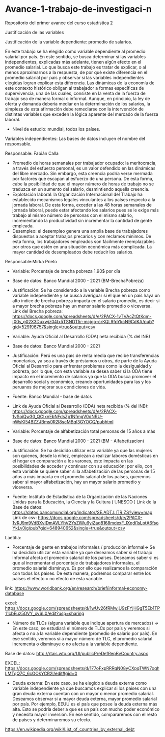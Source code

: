 # Avance-1-trabajo-de-investigaci-n
Repositorio del primer avance del curso estadística 2

Justificación de las variables

Justificación de la variable dependiente: promedio de salarios. 

En este trabajo se ha elegido como variable dependiente al promedio salarial por país. En este sentido, se busca determinar si las variables independientes, explicadas más adelante, tienen algún efecto en el promedio salarial. Lo que busca este trabajo es tratar de explicar, o al menos aproximarnos a la respuesta, de por qué existe diferencia en el promedio salarial por país y observar si las variables independientes elegidas logran explicar esta diferencia. Las dinámicas de la economía de este contexto histórico obligan al trabajador a formas específicas de supervivencia, una de las cuales, consiste en la venta de la fuerza de trabajo sea de manera formal o informal. Aunque, en principio, la ley de oferta y demanda debería mediar en la determinación de los salarios, la simpleza de esta afirmación debe remediarse con la intervención de distintas variables que exceden la lógica aparente del mercado de la fuerza laboral. 

- Nivel de estudio: mundial, todos los países.

Variables independientes: Las bases de datos incluyen el nombre del responsable. 

Responsable: Fabián Calla

-	Promedio de horas semanales por trabajador ocupado: la meritocracia, a través del esfuerzo personal, es un valor defendido en las dinámicas del libre mercado. Sin embargo, esta creencia podría verse mermada por factores que escapan al esfuerzo de una persona. De esta forma, cabe la posibilidad de que el mayor número de horas de trabajo no se traduzca en un aumento del salario, desmintiendo aquella creencia.
-	Explotación laboral: la Organización Internacional del Trabajo ha establecido mecanismos legales vinculantes a los países respecto a la jornada laboral. De esta forma, exceder a las 48 horas semanales de jornada laboral, puede estar afectando los salarios pues se le exige más trabajo al mismo número de personas con el mismo salario, incrementando la productividad sin incrementar la cantidad de gente empleada. 
-	Desempleo: el desempleo genera una amplia base de trabajadores dispuestos a aceptar trabajos precarios y con reclamos mínimos. De esta forma, los trabajadores empleados son fácilmente reemplazables por otros que estén en una situación económica más complicada. La mayor cantidad de desempleados debe reducir los salarios.  

Responsable:Mirka Prieto 

-	Variable: Porcentaje de brecha pobreza 1.90$ por día  
-	Base de datos: Banco Mundial 2000 - 2021 (BM-BrechaPobreza)
-	Justificación: Se ha considerado a la variable Brecha pobreza como variable independiente y se busca averiguar si el que en un país haya un alto indice de brecha pobreza impacta en el salario promedio, es decir si a mayor brecha pobreza hay un menor salario promedio o viceversa. 
Link del Brecha pobreza: https://docs.google.com/spreadsheets/d/e/2PACX-1vTVAcZtQtKqm-jX0v_g02X3Duxwjz04tx5TSNDT5r-mcjgo-crKQL9fpYkcN9CdKA/pub?gid=529196757&single=true&output=csv

- Variable:  Ayuda Oficial al Desarrollo (ODA) neta recibida (% del INB)
- Base de datos: Banco Mundial 2000 - 2021
- Justificación: Perú es una país de renta media que recibe transferencias monetarias, ya sea a través de préstamos u otros, de parte de la Ayuda Oficial al Desarrollo para enfrentar problemas como la desigualdad y pobreza, por lo que, con esta variable se desea saber si la ODA tiene impacto en el incremento de salarios ya que la ODA busca promover el desarrollo social y económico, creando oportunidades para las y los peruanos de mejorar sus condiciones de vida. 
- Fuente: Banco Mundial - base de datos 
- Link de Ayuda Oficial al Desarrollo (ODA) neta recibida (% del INB):
https://docs.google.com/spreadsheets/d/e/2PACX-1vSoiQw30_QCIxnEbNFdsZg1NfmgV0dNRU-pWsKI54BZZJBms0R2I8scMBqI3GYOCQ/pubhtml  


-	Variable: Porcentaje de alfabetización total personas de 15 años a más 
-	Base de datos: Banco Mundial 2000 - 2021 (BM - Alfabetizacion)
-	Justificación: Se ha decidido utilizar esta variable ya que las mujeres son quienes, desde la niñez,  empiezan a realizar labores domésticas en el hogar en comparación a los varones, esto impacta en las posibilidades de acceder y continuar con su educación; por ello, con esta variable se quiere saber si la alfabetización de las personas de 15 años a más impacta en el promedio salarial de los países, queremos saber si mayor alfabetización, hay un mayor salario promedio y viceversa. 
-	Fuente: Instituto de Estadística de la Organización de las Naciones Unidas para la Educación, la Ciencia y la Cultura ( UNESCO )
Link de la Base de datos: https://datos.bancomundial.org/indicator/SE.ADT.LITR.ZS?view=map 
Link de csv: https://docs.google.com/spreadsheets/d/e/2PACX-1vRJ9m9VdBXvIDmAVLYhV2YsZiWu6yiZaq8168mdexF_lXqdi1sLptA6fsoYkLv0ig/pub?gid=648940652&single=true&output=csv

Laetitia:

-	Porcentaje de gente en trabajos informales / producción informal→ 
Se ha decidido utilizar esta variable ya que deseamos saber si el trabajo informal afecta el promedio salarial de los países. Deseamos saber si es que al incrementar el porcentaje de trabajadores informales, el promedio salarial disminuye. Es por ello que realizamos la comparación con todos los países. De esta manera, podremos comparar entre los países el efecto o no efecto de esta variable. 

link: 
https://www.worldbank.org/en/research/brief/informal-economy-database

excel:
https://docs.google.com/spreadsheets/d/1wUy26fRMwjU9zFYjHGgT5Eb1TP11cbEuz5OVY_xv6L0/edit?usp=sharing

-	Número de TLCs (alguna variable que indique apertura de mercados) →
En este caso, se estudiará el número de TLCs por país y veremos si afecta o no a la variable dependiente (promedio de salario por país). En ese sentido, veremos si a mayor número de TLC, el promedio salarial incrementa o disminuye o no afecta a la variable dependiente. 

Base de datos: 
http://rtais.wto.org/UI/publicPreDefRepByCountry.aspx

EXCEL: https://docs.google.com/spreadsheets/d/177oFxpRRRqN08yCXpqTWN7oqhLMTqQ7C_6cOOkYCR2I/edit#gid=0
-	Deuda externa:
En este caso, se ha elegido a deuda externa como variable independiente ya que 
buscamos explicar si los países con una gran deuda externa cuentan con un mayor o menor promedio salarial. Deseamos observar si a mayor deuda externa, mayor promedio salarial por país. Por ejemplo, EEUU es el país que posee la deuda externa más alta. Esto se podría deber a que es un país con mucho poder económico y necesita mayor inversión. En ese sentido, compararemos con el resto de países y determinaremos su efecto. 

https://en.wikipedia.org/wiki/List_of_countries_by_external_debt





